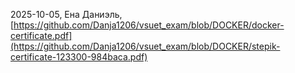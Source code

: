 2025-10-05, Ена Даниэль, [https://github.com/Danja1206/vsuet_exam/blob/DOCKER/docker-certificate.pdf](https://github.com/Danja1206/vsuet_exam/blob/DOCKER/stepik-certificate-123300-984baca.pdf)
